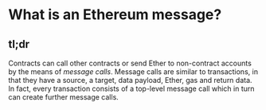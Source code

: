 What is an Ethereum message?
============================

tl;dr
-----

Contracts can call other contracts or send Ether to non-contract
accounts by the means of *message calls*. Message calls are similar to
transactions, in that they have a source, a target, data payload, Ether,
gas and return data. In fact, every transaction consists of a top-level
message call which in turn can create further message calls.
